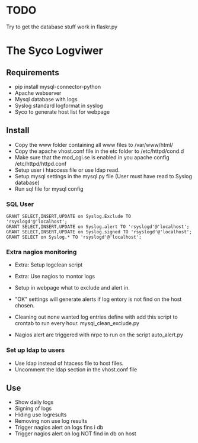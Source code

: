 # TODO

Try to get the database stuff work in flaskr.py










# The Syco Logviwer

## Requirements

* pip install mysql-connector-python
* Apache webserver
* Mysql database with logs
* Syslog standard logformat in syslog
* Syco to generate host list for webpage

## Install

* Copy the www folder containing all www files to /var/www/html/
* Copy the apache vhost.conf file in the etc folder to /etc/httpd/cond.d
* Make sure that the mod_cgi.se is enabled in you apache config /etc/httpd/httpd.conf
* Setup user i htaccess file or use ldap read.
* Setup mysql settings in the mysql.py file (User must have read to Syslog database)
* Run sql file for mysql config

### SQL User

    GRANT SELECT,INSERT,UPDATE on Syslog.Exclude TO 'rsyslogd'@'localhost';
    GRANT SELECT,INSERT,UPDATE on Syslog.alert TO 'rsyslogd'@'localhost';
    GRANT SELECT,INSERT,UPDATE on Syslog.signed TO 'rsyslogd'@'localhost';
    GRANT SELECT on Syslog.* TO 'rsyslogd'@'localhost';

### Extra nagios monitoring

* Extra: Setup logclean script
* Extra: Use nagios to montor logs

* Setup in webpage what to exclude and alert in.
* "OK" settings will generate alerts if log entory is not find on the host chosen.

* Cleaning out none wanted log entries define with add this script to crontab to
run every hour. mysql_clean_exclude.py

* Nagios alert are triggered with nrpe to run on the script
auto_alert.py 

### Set up ldap to users
* Use ldap instead of htacess file to host files.
* Uncomment the ldap section in the vhost.conf file

## Use
* Show daily logs
* Signing of logs
* Hiding use logresults
* Removing non use log results
* Trigger nagios alert on logs fins i db
* Trigger nagios alert on log NOT find in db on host

